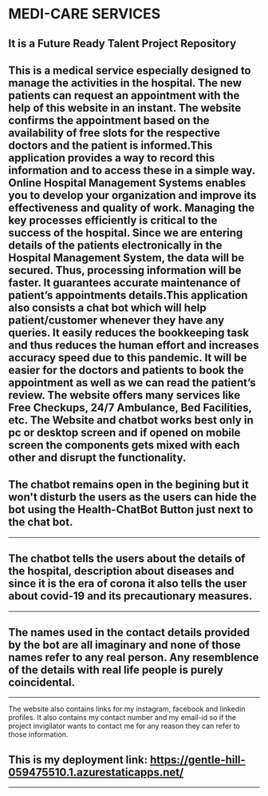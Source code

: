# MEDI-CARE SERVICES

It is  a **Future Ready Talent Project Repository** 
---
This is a medical service especially designed to manage the activities in the hospital. The new patients can request an appointment with the help of this website in an instant. The website confirms the appointment based on the availability of free slots for the respective doctors and the patient is informed.This application provides a way to record this information and to access these in a simple way. Online Hospital Management Systems enables you to develop your organization and improve its effectiveness and quality of work. Managing the key processes efficiently is critical to the success of the hospital. Since we are entering details of the patients electronically in the Hospital Management System, the data will be secured. Thus, processing information will be faster. It guarantees accurate maintenance of patient’s appointments details.This application also consists a chat bot which will help patient/customer whenever they have any queries. It easily reduces the bookkeeping task and thus reduces the human effort and increases accuracy speed due to this pandemic. It will be easier for the doctors and patients to book the appointment as well as we can read the patient’s review. The website offers many services like Free Checkups, 24/7 Ambulance, Bed Facilities, etc.
The Website and chatbot works best only in pc or desktop screen and if opened on mobile screen the components gets mixed with each other and disrupt the functionality. 
---
The chatbot remains open in the begining but it won't disturb the users as the users can hide the bot using the **Health-ChatBot Button** just next to the chat bot.<br>
---

---
The chatbot tells the users about the details of the hospital, description about diseases and since it is the era of corona it also tells the user about covid-19 and its precautionary measures.
---
---
The names used in the contact details provided by the bot are all imaginary and none of those names refer to any real person. Any resemblence of the details with real life people is purely coincidental.
---
---
The website also contains links for my instagram, facebook and linkedin profiles. It also contains my contact number and my email-id so if the project invigilator wants to contact me for any reason they can refer to those information.

This is my deployment link: https://gentle-hill-059475510.1.azurestaticapps.net/
---
---
